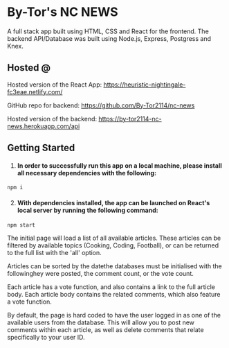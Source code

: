# By-Tor's NC NEWS

A full stack app built using HTML, CSS and React for the frontend. The backend API/Database was built using Node.js, Express, Postgress and Knex.

## Hosted @

Hosted version of the React App: https://heuristic-nightingale-fc3eae.netlify.com/

GitHub repo for backend: https://github.com/By-Tor2114/nc-news

Hosted version of the backend: https://by-tor2114-nc-news.herokuapp.com/api

## Getting Started

1. #### In order to successfully run this app on a local machine, please install all necessary dependencies with the following:

```
npm i
```

2. #### With dependencies installed, the app can be launched on React's local server by running the following command:

```
npm start
```

The initial page will load a list of all available articles. These articles can be filtered by available topics (Cooking, Coding, Football), or can be returned to the full list with the 'all' option.

Articles can be sorted by the datethe databases must be initialised with the followinghey were posted, the comment count, or the vote count.

Each article has a vote function, and also contains a link to the full article body. Each article body contains the related comments, which also feature a vote function.

By default, the page is hard coded to have the user logged in as one of the available users from the database. This will allow you to post new comments within each article, as well as delete comments that relate specifically to your user ID.
